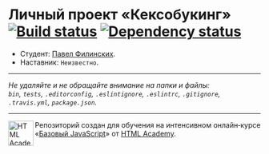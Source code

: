 # Личный проект «Кексобукинг» [![Build status][travis-image]][travis-url] [![Dependency status][dependency-image]][dependency-url]

* Студент: [Павел Филинских](https://up.htmlacademy.ru/javascript/8/user/19082).
* Наставник: `Неизвестно`.

---

_Не удаляйте и не обращайте внимание на папки и файлы:_<br>
_`bin`, `tests`, `.editorconfig`, `.eslintignore`, `.eslintrc`, `.gitignore`, `.travis.yml`, `package.json`._

---

<a href="https://htmlacademy.ru/intensive/javascript"><img align="left" width="50" height="50" title="HTML Academy" src="https://up.htmlacademy.ru/static/img/intensive/javascript/logo-for-github.svg"></a>

Репозиторий создан для обучения на интенсивном онлайн‑курсе «[Базовый JavaScript](https://htmlacademy.ru/intensive/javascript)» от [HTML Academy](https://htmlacademy.ru).

[travis-image]: https://travis-ci.org/htmlacademy-javascript/19082-keksobooking.svg?branch=master
[travis-url]: https://travis-ci.org/htmlacademy-javascript/19082-keksobooking
[dependency-image]: https://david-dm.org/htmlacademy-javascript/19082-keksobooking.svg?style=flat-square
[dependency-url]: https://david-dm.org/htmlacademy-javascript/19082-keksobooking
